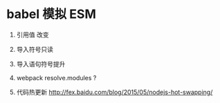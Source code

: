 # babel 模拟 ESM

1. 引用值 改变
1. 导入符号只读
1. 导入语句符号提升

1. webpack resolve.modules ?
1. 代码热更新 http://fex.baidu.com/blog/2015/05/nodejs-hot-swapping/
